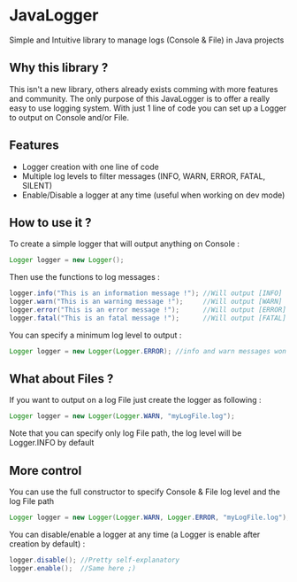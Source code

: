 # JavaLogger

Simple and Intuitive library to manage logs (Console &amp; File) in Java projects

## Why this library ?

This isn't a new library, others already exists comming with more features and community.
The only purpose of this JavaLogger is to offer a really easy to use logging system.
With just 1 line of code you can set up a Logger to output on Console and/or File.

## Features

* Logger creation with one line of code
* Multiple log levels to filter messages (INFO, WARN, ERROR, FATAL, SILENT)
* Enable/Disable a logger at any time (useful when working on dev mode)

## How to use it ?

To create a simple logger that will output anything on Console :
```java
Logger logger = new Logger();
```

Then use the functions to log messages :
```java
logger.info("This is an information message !"); //Will output [INFO]  Mon Oct 22 17:24:00 CEST 2018 || This is an information message !
logger.warn("This is an warning message !");     //Will output [WARN]  Mon Oct 22 17:24:00 CEST 2018 || This is a warning message !
logger.error("This is an error message !");      //Will output [ERROR] Mon Oct 22 17:24:00 CEST 2018 || This is an error message !
logger.fatal("This is an fatal message !");      //Will output [FATAL] Mon Oct 22 17:24:00 CEST 2018 || This is a fatal message !
```

You can specify a minimum log level to output :
```java
Logger logger = new Logger(Logger.ERROR); //info and warn messages won't be displayed
```

## What about Files ?

If you want to output on a log File just create the logger as following :
```java
Logger logger = new Logger(Logger.WARN, "myLogFile.log");
```
Note that you can specify only log File path, the log level will be Logger.INFO by default

## More control

You can use the full constructor to specify Console & File log level and the log File path
```java
Logger logger = new Logger(Logger.WARN, Logger.ERROR, "myLogFile.log");//WARN, ERROR and FATAL on Console, ERROR and FATAL on File
```
You can disable/enable a logger at any time (a Logger is enable after creation by default) :
```java
logger.disable(); //Pretty self-explanatory
logger.enable();  //Same here ;)
```
